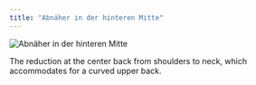 ```yaml
---
title: "Abnäher in der hinteren Mitte"
---
```


![Abnäher in der hinteren Mitte](centerbackdart.svg)

The reduction at the center back from shoulders to neck, which accommodates for a curved upper back.




